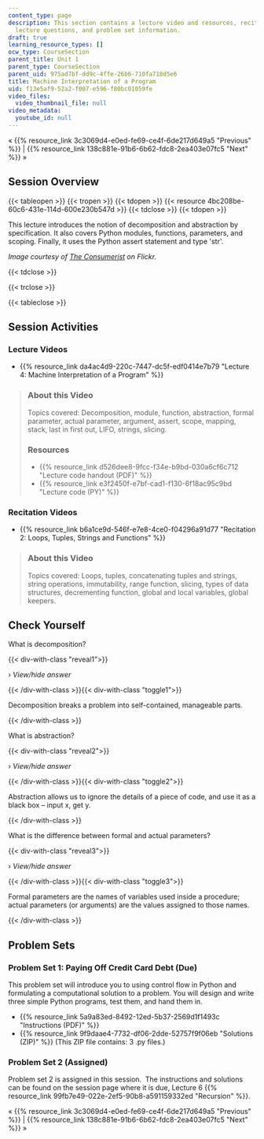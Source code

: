 ```yaml
---
content_type: page
description: This section contains a lecture video and resources, recitation video,
  lecture questions, and problem set information.
draft: true
learning_resource_types: []
ocw_type: CourseSection
parent_title: Unit 1
parent_type: CourseSection
parent_uid: 975ad7bf-dd9c-4ffe-26b6-710fa718d5e6
title: Machine Interpretation of a Program
uid: f13e5af9-52a2-f007-e596-f80bc01059fe
video_files:
  video_thumbnail_file: null
video_metadata:
  youtube_id: null
---
```

« {{% resource_link 3c3069d4-e0ed-fe69-ce4f-6de217d649a5 "Previous" %}} | {{% resource_link 138c881e-91b6-6b62-fdc8-2ea403e07fc5 "Next" %}} »

Session Overview
----------------

{{< tableopen >}}
{{< tropen >}}
{{< tdopen >}}
{{< resource 4bc208be-60c6-431e-114d-600e230b547d >}}
{{< tdclose >}}
{{< tdopen >}}


This lecture introduces the notion of decomposition and abstraction by specification. It also covers Python modules, functions, parameters, and scoping. Finally, it uses the Python assert statement and type 'str'.

_Image courtesy of [The Consumerist](http://www.flickr.com/photos/consumerist/4406234952/) on Flickr._


{{< tdclose >}}

{{< trclose >}}

{{< tableclose >}}

Session Activities
------------------

### Lecture Videos

*   {{% resource_link da4ac4d9-220c-7447-dc5f-edf0414e7b79 "Lecture 4: Machine Interpretation of a Program" %}}

> ### About this Video
> 
> Topics covered: Decomposition, module, function, abstraction, formal parameter, actual parameter, argument, assert, scope, mapping, stack, last in first out, LIFO, strings, slicing.
> 
> ### Resources
> 
> *   {{% resource_link d526dee8-9fcc-f34e-b9bd-030a6cf6c712 "Lecture code handout (PDF)" %}}
> *   {{% resource_link e3f2450f-e7bf-cad1-f130-6f18ac95c9bd "Lecture code (PY)" %}}

### Recitation Videos

*   {{% resource_link b6a1ce9d-546f-e7e8-4ce0-f04296a91d77 "Recitation 2: Loops, Tuples, Strings and Functions" %}}

> ### About this Video
> 
> Topics covered: Loops, tuples, concatenating tuples and strings, string operations, immutability, range function, slicing, types of data structures, decrementing function, global and local variables, global keepers.

Check Yourself
--------------

What is decomposition?

{{< div-with-class "reveal1">}}

› _View/hide answer_

{{< /div-with-class >}}{{< div-with-class "toggle1">}}

Decomposition breaks a problem into self-contained, manageable parts.

{{< /div-with-class >}}

What is abstraction?

{{< div-with-class "reveal2">}}

› _View/hide answer_

{{< /div-with-class >}}{{< div-with-class "toggle2">}}

Abstraction allows us to ignore the details of a piece of code, and use it as a black box – input x, get y.

{{< /div-with-class >}}

What is the difference between formal and actual parameters?

{{< div-with-class "reveal3">}}

› _View/hide answer_

{{< /div-with-class >}}{{< div-with-class "toggle3">}}

Formal parameters are the names of variables used inside a procedure; actual parameters (or arguments) are the values assigned to those names.

{{< /div-with-class >}}

Problem Sets
------------

### Problem Set 1: Paying Off Credit Card Debt (Due)

This problem set will introduce you to using control flow in Python and formulating a computational solution to a problem. You will design and write three simple Python programs, test them, and hand them in.

*   {{% resource_link 5a9a83ed-8492-12ed-5b37-2569d1f1493c "Instructions (PDF)" %}}
*   {{% resource_link 9f9daae4-7732-df06-2dde-52757f9f06eb "Solutions (ZIP)" %}} (This ZIP file contains: 3 .py files.)

### Problem Set 2 (Assigned)

Problem set 2 is assigned in this session.  The instructions and solutions can be found on the session page where it is due, Lecture 6 {{% resource_link 99fb7e49-022e-2ef5-90b8-a591159332ed "Recursion" %}}.

« {{% resource_link 3c3069d4-e0ed-fe69-ce4f-6de217d649a5 "Previous" %}} | {{% resource_link 138c881e-91b6-6b62-fdc8-2ea403e07fc5 "Next" %}} »